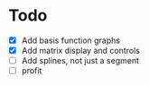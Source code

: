 # Todo

- [x] Add basis function graphs
- [x] Add matrix display and controls
- [ ] Add splines, not just a segment
- [ ] profit

